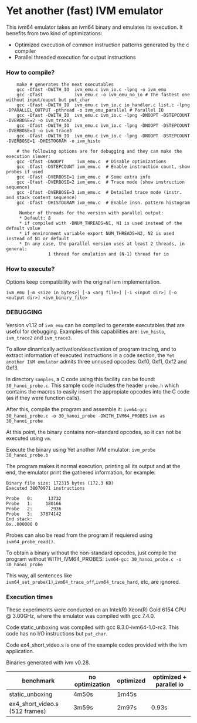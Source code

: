 # Yet another (fast) IVM emulator

This ivm64 emulator takes an ivm64 binary and emulates its execution. It benefits from two kind of optimizations:

  * Optimized execution of common instruction patterns generated by the c compiler
  * Parallel threaded execution for output instructions

### How to compile?

```
    make # generates the next executables
    gcc -Ofast -DWITH_IO  ivm_emu.c ivm_io.c -lpng -o ivm_emu
    gcc -Ofast            ivm_emu.c -o ivm_emu_no_io # The fastest one without input/ouput but put_char
    gcc -Ofast -DWITH_IO  ivm_emu.c ivm_io.c io_handler.c list.c -lpng -DPARALLEL_OUTPUT -pthread -o ivm_emu_parallel # Parallel IO
    gcc -Ofast -DWITH_IO  ivm_emu.c ivm_io.c -lpng -DNOOPT -DSTEPCOUNT -DVERBOSE=2 -o ivm_trace2
    gcc -Ofast -DWITH_IO  ivm_emu.c ivm_io.c -lpng -DNOOPT -DSTEPCOUNT -DVERBOSE=3 -o ivm_trace3
    gcc -Ofast -DWITH_IO  ivm_emu.c ivm_io.c -lpng -DNOOPT -DSTEPCOUNT -DVERBOSE=1 -DHISTOGRAM -o ivm_histo

    # the following options are for debugging and they can make the execution slower:
    gcc -Ofast -DNOOPT     ivm_emu.c  # Disable optimizations
    gcc -Ofast -DSTEPCOUNT ivm_emu.c  # Enable instruction count, show probes if used
    gcc -Ofast -DVERBOSE=1 ivm_emu.c  # Some extra info
    gcc -Ofast -DVERBOSE=2 ivm_emu.c  # Trace mode (show instruction sequence)
    gcc -Ofast -DVERBOSE=3 ivm_emu.c  # Detailed trace mode (instr. and stack content sequence)
    gcc -Ofast -DHISTOGRAM ivm_emu.c  # Enable insn. pattern histogram

     Number of threads for the version with parallel output:
     * Default: 8
     * if compiled with -DNUM_THREADS=N1, N1 is used instead of the default value
     * if environment variable export NUM_THREADS=N2, N2 is used instead of N1 or default
     * In any case, the parallel version uses at least 2 threads, in general:
                1 thread for emulation and (N-1) thread for io

```

### How to execute?

Options keep compatibility with the original ivm implementation. 

```ivm_emu [-m <size in bytes>] [-a <arg file>] [-i <input dir>] [-o <output dir>] <ivm_binary_file> ```


### DEBUGGING

Version v1.12 of ```ivm_emu``` can be compiled to generate executables that are useful for
debugging. Examples of this capabilities are: ```ivm_histo```, ```ivm_trace2``` and ```ivm_trace3```.

To allow dinamically activation/deactivation of program tracing, and to extract information of
executed instructions in a code section, the ```Yet another IVM emulator``` admits three unnused
opcodes: 0xf0, 0xf1, 0xf2 and 0xf3.

In directory ```samples```, a C code using this facility can be found: ```30_hanoi_probe.c```.
This sample code includes the header ```probe.h``` which contains the macros to easily insert the
appropiate opcodes into the C code (as if they were function calls).

After this, compile the program and assemble it:
```ivm64-gcc 30_hanoi_probe.c -o 30_hanoi_probe -DWITH_IVM64_PROBES```
```ivm as 30_hanoi_probe```

At this point, the binary contains non-standard opcodes, so it can not be executed using ```vm```.

Execute the binary using Yet another IVM emulator:
```ivm_probe 30_hanoi_probe.b```

The program makes it normal execution, printing all its output and at the end, the emulator
print the gathered information, for example:

```
Binary file size: 172315 bytes (172.3 KB)
Executed 38070971 instructions

Probe   0:      13732
Probe   1:     180166
Probe   2:       2936
Probe   3:   37874142
End stack:
0x..000000 0

```
Probes can also be read from the program if requiered using ```ivm64_probe_read()```.

To obtain a binary without the non-standard opcodes, just compile the program without WITH_IVM64_PROBES:
```ivm64-gcc 30_hanoi_probe.c -o 30_hanoi_probe```

This way, all sentences like  ```ivm64_set_probe(1)```,```ivm64_trace_off```,```ivm64_trace_hard```,
etc, are ignored.



### Execution times

These experiments were conducted on an Intel(R) Xeon(R) Gold 6154 CPU @ 3.00GHz, where the emulator was compiled with gcc 7.4.0.

Code static_unboxing was compiled with gcc 8.3.0-ivm64-1.0-rc3. This code has no I/O instructions but ```put_char```.

Code ex4_short_video.s is one of the example codes provided with the ivm application.

Binaries generated with ivm v0.28. 

| benchmark                      | no optimization | optimized |  optimized +  parallel io |
|--------------------------------|-----------------|-----------|---------------------------| 
| static_unboxing                |4m50s            | 1m45s     |               |
| ex4_short_video.s (512 frames) |3m59s            | 2m97s     |  0.93s        |








